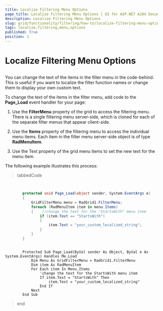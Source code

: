 ```yaml
---
title: Localize Filtering Menu Options
page_title: Localize Filtering Menu Options | UI for ASP.NET AJAX Documentation
description: Localize Filtering Menu Options
slug: grid/functionality/filtering/how-to/localize-filtering-menu-options
tags: localize,filtering,menu,options
published: True
position: 1
---
```


# Localize Filtering Menu Options



## 

You can change the text of the items in the filter menu in the code-behind. This is useful if you want to localize the filter function names or change them to display your own custom text.

To change the text of the items in the filter menu, add code to the __Page_Load__ event handler for your page:

1. Use the __FilterMenu__ property of the grid to access the filtering menu. There is a single filtering menu server-side, which is cloned for each of the separate filter menus that appear client-side.

1. Use the __Items__ property of the filtering menu to access the individual menu items. Each item in the filter menu server-side object is of type __RadMenuItem__.

1. Use the Text property of the grid menu items to set the new text for the menu item.

The following example illustrates this process:

>tabbedCode

````C#
	
	
	    protected void Page_Load(object sender, System.EventArgs e)
	    {
	        GridFilterMenu menu = RadGrid1.FilterMenu;
	        foreach (RadMenuItem item in menu.Items)
	        {    //change the text for the "StartsWith" menu item  
	            if (item.Text == "StartsWith")
	            {
	                item.Text = "your_custom_localized_string";
	            }
	        }
	    }
	
````
````VB.NET
	    Protected Sub Page_Load(ByVal sender As Object, ByVal e As System.EventArgs) Handles Me.Load
	        Dim Menu As GridFilterMenu = RadGrid1.FilterMenu
	        Dim item As RadMenuItem
	        For Each item In Menu.Items
	            'change the text for the StartsWith menu item
	            If item.Text = "StartsWith" Then
	                item.Text = "your_custom_localized_string"
	            End If
	        Next
	    End Sub
````
>end
